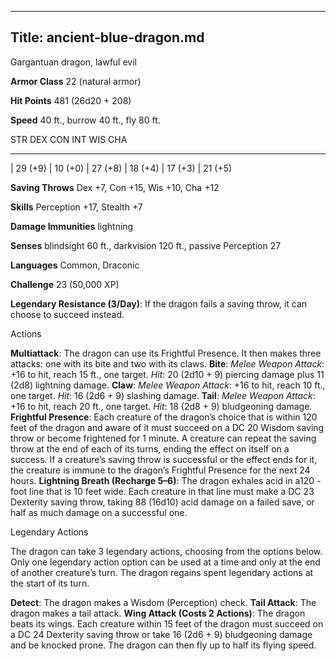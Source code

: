 -------------------------
Title: ancient-blue-dragon.md
-------------------------


Gargantuan dragon, lawful evil

**Armor Class** 22 (natural armor)

**Hit Points** 481 (26d20 + 208)

**Speed** 40 ft., burrow 40 ft., fly 80 ft.

  STR         DEX         CON         INT         WIS         CHA
  ----------- ----------- ----------- ----------- ----------- -----------
  | 29 (+9)   | 10 (+0)   | 27 (+8)   | 18 (+4)   | 17 (+3)   | 21 (+5)

**Saving Throws** Dex +7, Con +15, Wis +10, Cha +12

**Skills** Perception +17, Stealth +7

**Damage Immunities** lightning

**Senses** blindsight 60 ft., darkvision 120 ft., passive Perception 27

**Languages** Common, Draconic

**Challenge** 23 (50,000 XP)


**Legendary Resistance (3/Day)**: If the dragon fails a saving
    throw, it can choose to succeed instead.


Actions

**Multiattack**: The dragon can use its Frightful Presence. It then
    makes three attacks: one with its bite and two with its claws.
**Bite**: *Melee Weapon Attack*: +16 to hit, reach 15 ft.,
    one target. *Hit*: 20 (2d10 + 9) piercing damage plus 11 (2d8)
    lightning damage.
**Claw**: *Melee Weapon Attack*: +16 to hit, reach 10 ft.,
    one target. *Hit*: 16 (2d6 + 9) slashing damage.
**Tail**: *Melee Weapon Attack*: +16 to hit, reach 20 ft.,
    one target. *Hit*: 18 (2d8 + 9) bludgeoning damage.
**Frightful Presence**: Each creature of the dragon’s choice that is
    within 120 feet of the dragon and aware of it must succeed on a DC
    20 Wisdom saving throw or become frightened for 1 minute. A creature
    can repeat the saving throw at the end of each of its turns, ending
    the effect on itself on a success. If a creature’s saving throw is
    successful or the effect ends for it, the creature is immune to the
    dragon’s Frightful Presence for the next 24 hours.
**Lightning Breath (Recharge 5–6)**: The dragon exhales acid in a120
    -foot line that is 10 feet wide. Each creature in that line must
    make a DC 23 Dexterity saving throw, taking 88 (16d10) acid damage
    on a failed save, or half as much damage on a successful one.


Legendary Actions

The dragon can take 3 legendary actions, choosing from the options
below. Only one legendary action option can be used at a time and only
at the end of another creature’s turn. The dragon regains spent
legendary actions at the start of its turn.

**Detect**: The dragon makes a Wisdom (Perception) check.
**Tail Attack**: The dragon makes a tail attack.
**Wing Attack (Costs 2 Actions)**: The dragon beats its wings. Each
    creature within 15 feet of the dragon must succeed on a DC 24
    Dexterity saving throw or take 16 (2d6 + 9) bludgeoning damage and
    be knocked prone. The dragon can then fly up to half its
    flying speed.

